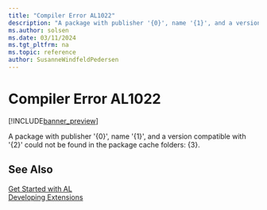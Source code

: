 ```yaml
---
title: "Compiler Error AL1022"
description: "A package with publisher '{0}', name '{1}', and a version compatible with '{2}' could not be found in the package cache folders: {3}."
ms.author: solsen
ms.date: 03/11/2024
ms.tgt_pltfrm: na
ms.topic: reference
author: SusanneWindfeldPedersen
---
```

[//]: # (START>DO_NOT_EDIT)
[//]: # (IMPORTANT:Do not edit any of the content between here and the END>DO_NOT_EDIT.)
[//]: # (Any modifications should be made in the .xml files in the ModernDev repo.)
# Compiler Error AL1022

[!INCLUDE[banner_preview](../includes/banner_preview.md)]

A package with publisher '{0}', name '{1}', and a version compatible with '{2}' could not be found in the package cache folders: {3}.


[//]: # (IMPORTANT: END>DO_NOT_EDIT)
## See Also  
[Get Started with AL](../devenv-get-started.md)  
[Developing Extensions](../devenv-dev-overview.md)  